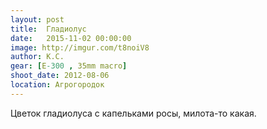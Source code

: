 ```yaml
---
layout: post
title:  Гладиолус
date:   2015-11-02 00:00:00
image: http://imgur.com/t8noiV8
author: К.С.
gear: [E-300 , 35mm macro]
shoot_date: 2012-08-06
location: Агрогородок
---
```


Цветок гладиолуса с капельками росы, милота-то какая.
